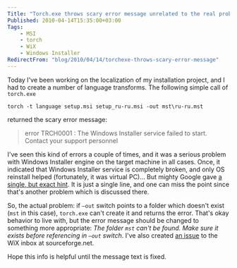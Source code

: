 ```yaml
---
Title: "Torch.exe throws scary error message unrelated to the real problem"
Published: 2010-04-14T15:35:00+03:00
Tags:
    - MSI
    - torch
    - WiX
    - Windows Installer
RedirectFrom: "blog/2010/04/14/torchexe-throws-scary-error-message"
---
```


Today I've been working on the localization of my installation project, and I had to create a number of language transforms. The following simple call of `torch.exe`

```BAT
torch -t language setup.msi setup_ru-ru.msi -out mst\ru-ru.mst
```

returned the scary error message:

> error TRCH0001 : The Windows Installer service failed to start. Contact your support personnel

I've seen this kind of errors a couple of times, and it was a serious problem with Windows Installer engine on the target machine in all cases. Once, it indicated that Windows Installer service is completely broken, and only OS reinstall helped (fortunately, it was virtual PC)... But mighty Google gave [a single, but exact hint](http://blogs.msdn.com/pmarcu/archive/2008/05/30/Patching-something-you-didnt-build-with-WiX-using-WiX-.aspx#8920333). It is just a single line, and one can miss the point since that's another problem which is discussed there.

So, the actual problem: if `–out` switch points to a folder which doesn't exist (`mst` in this case), `torch.exe` can't create it and returns the error. That's okay behavior to live with, but the error message should be changed to something more appropriate: *The folder `mst` can't be found. Make sure it exists before referencing in `–out` switch*. I've also created [an issue](https://sourceforge.net/tracker/?func=detail&aid=2987095&group_id=105970&atid=642714) to the WiX inbox at sourceforge.net.

Hope this info is helpful until the message text is fixed.
